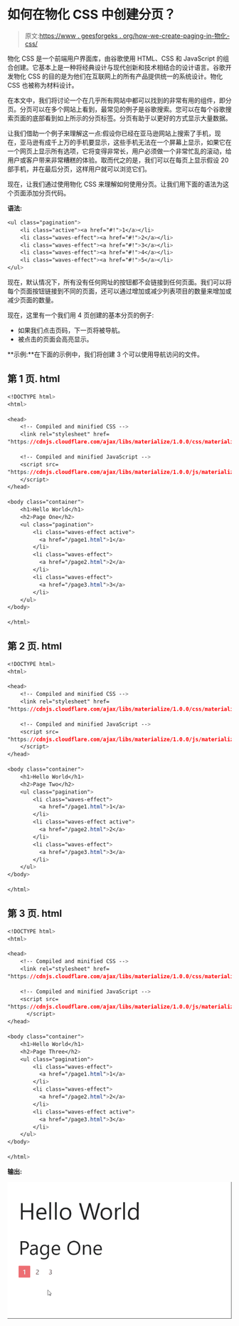 # 如何在物化 CSS 中创建分页？

> 原文:[https://www . geesforgeks . org/how-we-create-paging-in-物化-css/](https://www.geeksforgeeks.org/how-to-we-create-pagination-in-materialize-css/)

物化 CSS 是一个前端用户界面库，由谷歌使用 HTML、CSS 和 JavaScript 的组合创建。它基本上是一种将经典设计与现代创新和技术相结合的设计语言。谷歌开发物化 CSS 的目的是为他们在互联网上的所有产品提供统一的系统设计。物化 CSS 也被称为材料设计。

在本文中，我们将讨论一个在几乎所有网站中都可以找到的非常有用的组件，即分页。分页可以在多个网站上看到，最常见的例子是谷歌搜索。您可以在每个谷歌搜索页面的底部看到如上所示的分页标签。分页有助于以更好的方式显示大量数据。

让我们借助一个例子来理解这一点:假设你已经在亚马逊网站上搜索了手机，现在，亚马逊有成千上万的手机要显示，这些手机无法在一个屏幕上显示，如果它在一个网页上显示所有选项，它将变得非常长，用户必须做一个非常忙乱的滚动，给用户或客户带来非常糟糕的体验。取而代之的是，我们可以在每页上显示假设 20 部手机，并在最后分页，这样用户就可以浏览它们。

现在，让我们通过使用物化 CSS 来理解如何使用分页。让我们用下面的语法为这个页面添加分页代码。

**语法:**

```css
<ul class="pagination">
    <li class="active"><a href="#!">1</a></li>
    <li class="waves-effect"><a href="#!">2</a></li>
    <li class="waves-effect"><a href="#!">3</a></li>
    <li class="waves-effect"><a href="#!">4</a></li>
    <li class="waves-effect"><a href="#!">5</a></li>
</ul>
```

现在，默认情况下，所有没有任何网址的按钮都不会链接到任何页面。我们可以将每个页面按钮链接到不同的页面，还可以通过增加或减少列表项目的数量来增加或减少页面的数量。

现在，这里有一个我们用 4 页创建的基本分页的例子:

*   如果我们点击页码，下一页将被导航。
*   被点击的页面会高亮显示。

**示例:**在下面的示例中，我们将创建 3 个可以使用导航访问的文件。

## 第 1 页. html

```css
<!DOCTYPE html>
<html>

<head>
    <!-- Compiled and minified CSS -->
    <link rel="stylesheet" href=
"https://cdnjs.cloudflare.com/ajax/libs/materialize/1.0.0/css/materialize.min.css">

    <!-- Compiled and minified JavaScript -->
    <script src=
"https://cdnjs.cloudflare.com/ajax/libs/materialize/1.0.0/js/materialize.min.js">
    </script>
</head>

<body class="container">
    <h1>Hello World</h1>
    <h2>Page One</h2>
    <ul class="pagination">
        <li class="waves-effect active">
          <a href="/page1.html">1</a>
        </li>
        <li class="waves-effect">
          <a href="/page2.html">2</a>
        </li>
        <li class="waves-effect">
          <a href="/page3.html">3</a>
        </li>
    </ul>
</body>

</html>
```

## 第 2 页. html

```css
<!DOCTYPE html>
<html>

<head>
    <!-- Compiled and minified CSS -->
    <link rel="stylesheet" href=
"https://cdnjs.cloudflare.com/ajax/libs/materialize/1.0.0/css/materialize.min.css">

    <!-- Compiled and minified JavaScript -->
    <script src=
"https://cdnjs.cloudflare.com/ajax/libs/materialize/1.0.0/js/materialize.min.js">
    </script>
</head>

<body class="container">
    <h1>Hello World</h1>
    <h2>Page Two</h2>
    <ul class="pagination">
        <li class="waves-effect">
          <a href="/page1.html">1</a>
        </li>
        <li class="waves-effect active">
          <a href="/page2.html">2</a>
        </li>
        <li class="waves-effect">
          <a href="/page3.html">3</a>
        </li>
    </ul>
</body>

</html>
```

## 第 3 页. html

```css
<!DOCTYPE html>
<html>

<head>
    <!-- Compiled and minified CSS -->
    <link rel="stylesheet" href=
"https://cdnjs.cloudflare.com/ajax/libs/materialize/1.0.0/css/materialize.min.css">

    <!-- Compiled and minified JavaScript -->
    <script src=
"https://cdnjs.cloudflare.com/ajax/libs/materialize/1.0.0/js/materialize.min.js">
      </script>
</head>

<body class="container">
    <h1>Hello World</h1>
    <h2>Page Three</h2>
    <ul class="pagination">
        <li class="waves-effect">
          <a href="/page1.html">1</a>
        </li>
        <li class="waves-effect">
          <a href="/page2.html">2</a>
        </li>
        <li class="waves-effect active">
          <a href="/page3.html">3</a>
        </li>
    </ul>
</body>

</html>
```

**输出:**

![](img/37d44297b014290bc1b7bc1cae1a659f.png)